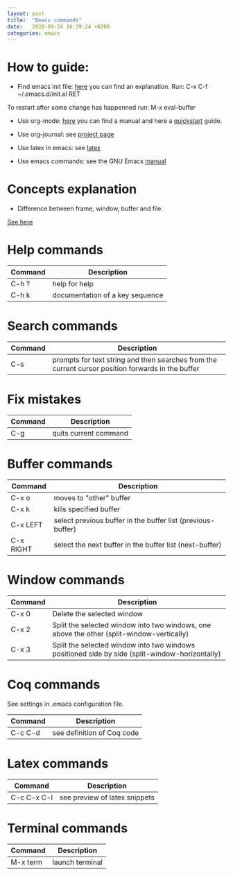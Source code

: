 ```yaml
---
layout: post
title:  "Emacs commands"
date:   2020-09-24 16:39:24 +0200
categories: emacs
---
```


# How to guide:  

- Find emacs init file: [here][init] you can find an explanation. Run: C-x C-f ~/.emacs.d/init.el RET

To restart after some change has happenned run: M-x eval-buffer

[init]: https://www.emacswiki.org/emacs/InitFile

- Use org-mode: [here][org] you can find a manual and here a [quickstart][quick] guide.

[org]: https://orgmode.org/
[quick]: https://orgmode.org/quickstart.html

- Use org-journal: see [project page][journal]

[journal]: https://github.com/bastibe/org-journal

- Use latex in emacs: see [latex][latex]

[latex]: https://opensource.com/article/20/4/emacs-org-mode

- Use emacs commands: see the GNU Emacs [manual][gnu]

[gnu]: https://www.gnu.org/software/emacs/manual/html_node/emacs/index.html

# Concepts explanation

- Difference between frame, window, buffer and file.

[See here][diff]

[diff]: https://emacs.stackexchange.com/questions/13583/whats-the-difference-between-a-buffer-a-file-a-window-and-a-frame

# Help commands  

| Command  | Description                     |
| ---------| ------------------------------- |
| C-h ?    | help for help                   |
| C-h k    | documentation of a key sequence |

# Search commands  

| Command  | Description |
| ------------- | ------------- |
| C-s |  prompts for text string and then searches from the current cursor position forwards in the buffer  |

# Fix mistakes  

| Command       | Description   |
| ------------- | ------------- |
| C-g           | quits current command |


# Buffer commands 

| Command       | Description                                                 |
| ------------- | ----------------------------------------------------------- |
| C-x o         | moves to "other" buffer                                     |
| C-x k         | kills specified buffer                                      |
| C-x LEFT      | select previous buffer in the buffer list (previous-buffer) | 
| C-x RIGHT     | select the next buffer in the buffer list (next-buffer)     |

# Window commands

| Command       | Description                                                                                    |
| ------------- | ---------------------------------------------------------------------------------------------- |
| C-x 0         | Delete the selected window                                                                     |
| C-x 2         | Split the selected window into two windows, one above the other (split-window-vertically)      |
| C-x 3         | Split the selected window into two windows positioned side by side (split-window-horizontally) | 

# Coq commands  

See settings in .emacs configuration file.

| Command       | Description |
| ------------- | ------------- |
| C-c C-d       | see definition of Coq code |

# Latex commands

| Command       | Description |
| ------------- | ------------- |
| C-c C-x C-l   | see preview of latex snippets |

# Terminal commands

| Command       | Description |
| ------------- | ------------- |
| M-x term   | launch terminal |
